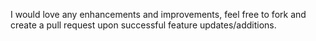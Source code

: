 I would love any enhancements and improvements, feel free to fork and create a pull request upon successful feature updates/additions.
